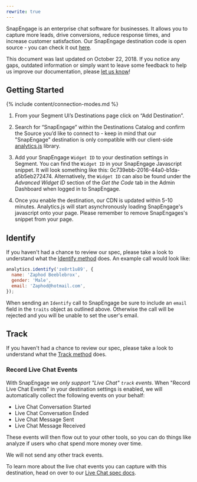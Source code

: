 ```yaml
---
rewrite: true
---
```


SnapEngage is an enterprise chat software for businesses. It allows you to capture more leads, drive conversions, reduce response times, and increase customer satisfaction. Our SnapEngage destination code is open source - you can check it out [here](https://github.com/segment-integrations/analytics.js-integration-snapengage).

This document was last updated on October 22, 2018. If you notice any gaps, outdated information or simply want to leave some feedback to help us improve our documentation, please [let us know](https://segment.com/help/contact)!

## Getting Started

{% include content/connection-modes.md %}

1. From your Segment UI’s Destinations page click on “Add Destination”.

2. Search for “SnapEngage” within the Destinations Catalog and confirm the Source you’d like to connect to - keep in mind that our "SnapEngage" destination is only compatible with our client-side [analytics.js](https://segment.com/docs/sources/website/analytics.js/) library.

3. Add your SnapEngage `Widget ID` to your destination settings in Segment. You can find the `Widget ID` in your SnapEngage Javascript snippet. It will look something like this: 0c739ebb-2016-44a0-b1da-a5b5eb272474. Alternatively, the `Widget ID` can also be found under the _Advanced Widget ID_ section of the _Get the Code_ tab in the Admin Dashboard when logged in to SnapEngage.

4. Once you enable the destination, our CDN is updated within 5-10 minutes. Analytics.js will start asynchronously loading SnapEngage's javascript onto your page. Please remember to remove SnapEngages's snippet from your page.

## Identify

If you haven't had a chance to review our spec, please take a look to understand what the [Identify method](https://segment.com/docs/spec/identify/) does. An example call would look like:

```javascript
analytics.identify('ze8rt1u89', {
  name: 'Zaphod Beeblebrox',
  gender: 'Male',
  email: 'Zaphod@hotmail.com',
});
```

When sending an `Identify` call to SnapEngage be sure to include an `email` field in the `traits` object as outlined above. Otherwise the call will be rejected and you will be unable to set the user's email.  

## Track

If you haven't had a chance to review our spec, please take a look to understand what the [Track method](https://segment.com/docs/spec/track/) does.

### Record Live Chat Events

With SnapEngage we _only support "Live Chat" `track` events_. When "Record Live Chat Events" in your destination settings is enabled, we will automatically collect the following events on your behalf: 
* Live Chat Conversation Started
* Live Chat Conversation Ended
* Live Chat Message Sent
* Live Chat Message Received

These events will then flow out to your other tools, so you can do things like analyze if users who chat spend more money over time.

We will not send any other track events. 

To learn more about the live chat events you can capture with this destination, head on over to our [Live Chat spec docs](/docs/spec/live-chat/).